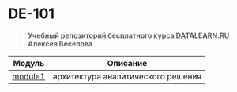 # DE-101
> **Учебный репозиторий бесплатного курса DATALEARN.RU Алексея Веселова**

Модуль|Описание
-|-
[module1](https://github.com/alexeiveselov92/DE-101/blob/main/module1/module1.md)|архитектура аналитического решения
